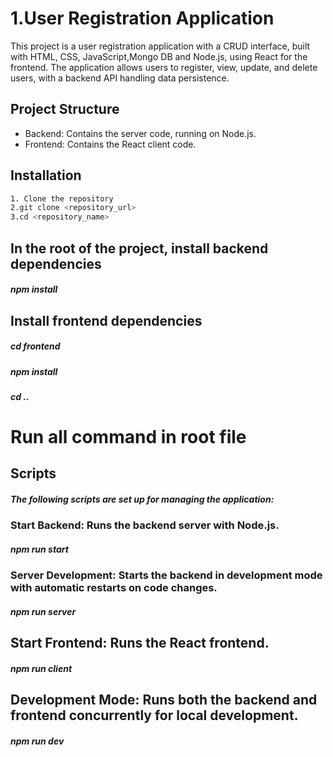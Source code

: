 # 1.User Registration Application

This project is a user registration application with a CRUD interface, built with HTML, CSS, JavaScript,Mongo DB and Node.js, using React for the frontend. 
The application allows users to register, view, update, and delete users, with a backend API handling data persistence.

## Project Structure

- Backend: Contains the server code, running on Node.js.
- Frontend: Contains the React client code.

## Installation
```bash
1. Clone the repository
2.git clone <repository_url>
3.cd <repository_name>

```

## In the root of the project, install backend dependencies
##### npm install




## Install frontend dependencies
##### cd frontend
##### npm install
##### cd ..

# Run all command in root file 
## Scripts 
##### The following scripts are set up for managing the application:

### Start Backend: Runs the backend server with Node.js.
##### npm run start

### Server Development: Starts the backend in development mode with automatic restarts on code changes.
##### npm run server

## Start Frontend: Runs the React frontend.
##### npm run client

## Development Mode: Runs both the backend and frontend concurrently for local development.
##### npm run dev


 
